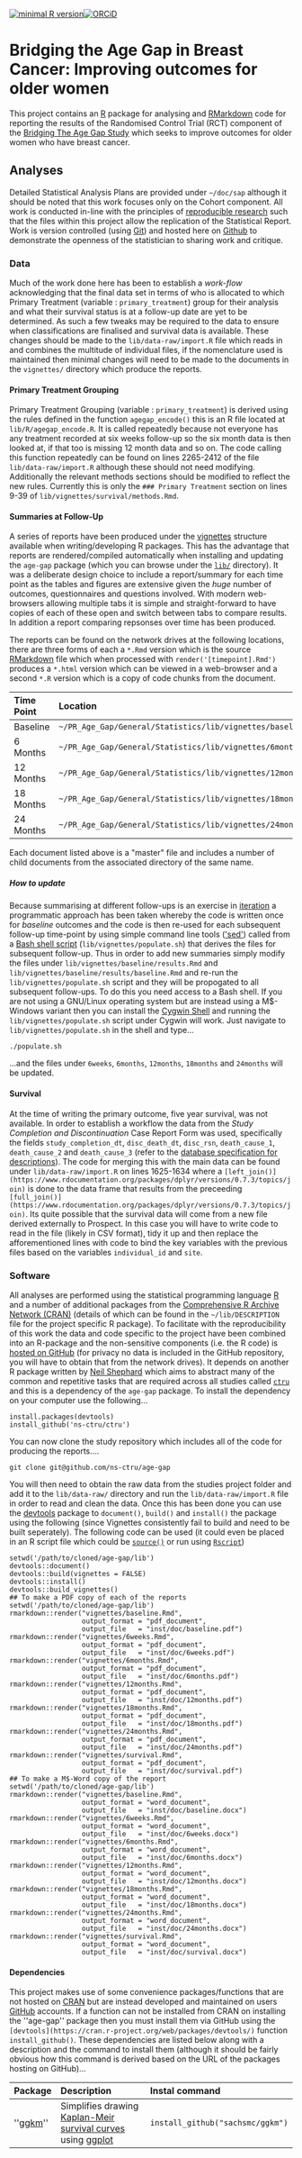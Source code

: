 [![minimal R version](https://img.shields.io/badge/R%3E%3D-3.4.0-brightgreen.svg)](https://cran.r-project.org/)[![ORCiD](https://img.shields.io/badge/ORCiD-0000--0001--8301--6857-green.svg)](https://orcid.org/0000-0001-8301-6857)

# Bridging the Age Gap in Breast Cancer: Improving outcomes for older women

This project contains an [R](https://www.r-project.org/) package for analysing and [RMarkdown](http://rmarkdown.rstudio.com/) code for reporting the results of the Randomised Control Trial (RCT) component of the [Bridging The Age Gap Study](https://www.shu.ac.uk/research/specialisms/centre-for-health-and-social-care-research/what-we-do/our-expertise/health-care-and-service-delivery-research/case-studies/bridging-the-age-gap-in-breast-cancer-research-improving-outcomes-for-older-women) which seeks to improve outcomes for older women who have breast cancer.

## Analyses

Detailed Statistical Analysis Plans are provided under `~/doc/sap` although it should be noted that this work focuses only on the Cohort component.  All work is conducted in-line with the principles of [reproducible research](https://en.wikipedia.org/wiki/Reproducibility#Reproducible_research) such that the files within this project allow the replication of the Statistical Report.  Work is version controlled (using [Git](http://www.git-scm.com/)) and hosted here on [Github](https://github.com/about/) to demonstrate the openness of the statistician to sharing work and critique.

### Data

Much of the work done here has been to establish a *work-flow* acknowledging that the final data set in terms of who is allocated to which Primary Treatment (variable : `primary_treatment`) group for their analysis and what their survival status is at a follow-up date are yet to be determined.  As such a few tweaks may be required to the data to ensure when classifications are finalised and survival data is available.  These changes should be made to the `lib/data-raw/import.R` file which reads in and combines the multitude of individual files, if the nomenclature used is maintained then minimal changes will need to be made to the documents in the `vignettes/` directory which produce the reports.

#### Primary Treatment Grouping

Primary Treatment Grouping (variable : `primary_treatment`) is derived using the rules defined in the function `agegap_encode()` this is an R file located at `lib/R/agegap_encode.R`.  It is called repeatedly because not everyone has any treatment recorded at six weeks follow-up so the six month data is then looked at, if that too is missing 12 month data and so on.  The code calling this function repeatedly can be found on lines 2265-2412 of the file `lib/data-raw/import.R` although these should not need modifying.  Additionally the relevant methods sections should be modified to reflect the new rules.  Currently this is only the `### Primary Treatment` section on lines 9-39 of `lib/vignettes/survival/methods.Rmd`.

#### Summaries at Follow-Up

A series of reports have been produced under the [vignettes]() structure available when writing/developing R packages.  This has the advantage that reports are rendered/compiled automatically when installing and updating the `age-gap` package (which you can browse under the [`lib/`](https://github.com/ns-ctru/age-gap/tree/master/lib) directory).  It was a deliberate design choice to include a report/summary for each time point as the tables and figures are extensive given the *huge* number of outcomes, questionnaires and questions involved.  With modern web-browsers allowing multiple tabs it is simple and straight-forward to have copies of each of these open and switch between tabs to compare results.  In addition a report comparing repsonses over time has been produced.

The reports can be found on the network drives at the following locations, there are three forms of each a `*.Rmd` version which is the source [RMarkdown](https://rmarkdown.rstudio.com/) file which when processed with `render('[timepoint].Rmd')` produces a `*.html` version which can be viewed in a web-browser and a second `*.R` version which is a copy of code chunks from the document.

| Time Point | Location                  |
|:-----------|:--------------------------|
| Baseline   | `~/PR_Age_Gap/General/Statistics/lib/vignettes/baseline.Rmd` |
| 6 Months   | `~/PR_Age_Gap/General/Statistics/lib/vignettes/6months.Rmd`  |
| 12 Months  | `~/PR_Age_Gap/General/Statistics/lib/vignettes/12months.Rmd` |
| 18 Months  | `~/PR_Age_Gap/General/Statistics/lib/vignettes/18months.Rmd` |
| 24 Months  | `~/PR_Age_Gap/General/Statistics/lib/vignettes/24months.Rmd` |

Each document listed above is a "master" file and includes a number of child documents from the associated directory of the same name.

<!-- * [Baseline](https://github.com/ns-ctru/age-gap/tree/master/lib/inst/doc/baseline.html) -->
<!-- * [6 Weeks](https://github.com/ns-ctru/age-gap/tree/master/lib/inst/doc/6weeks.html) -->
<!-- * [6 Months](https://github.com/ns-ctru/age-gap/tree/master/lib/inst/doc/6months.html) -->
<!-- * [12 Months](https://github.com/ns-ctru/age-gap/tree/master/lib/inst/doc/12months.html) -->
<!-- * [18 Months](https://github.com/ns-ctru/age-gap/tree/master/lib/inst/doc/18months.html) -->
<!-- * [24 Months](https://github.com/ns-ctru/age-gap/tree/master/lib/inst/doc/24months.html) -->

##### How to update

Because summarising at different follow-ups is an exercise in [iteration](https://en.wikipedia.org/wiki/Iteration) a programmatic approach has been taken whereby the code is written once for *baseline* outcomes and the code is then re-used for each subsequent follow-up time-point by using simple command line tools (['sed'](https://en.wikipedia.org/wiki/Sed)) called from a [Bash shell script](https://en.wikipedia.org/wiki/Bash_(Unix_shell)) (`lib/vignettes/populate.sh`) that derives the files for subsequent follow-up.  Thus in order to add new summaries simply modify the files under `lib/vignettes/baseline/results.Rmd` and `lib/vignettes/baseline/results/baseline.Rmd` and re-run the `lib/vignettes/populate.sh` script and they will be propogated to all subsequent follow-ups.  To do this you need access to a Bash shell.  If you are not using a GNU/Linux operating system but are instead using a M$-Windows variant then you can install the [Cygwin Shell](https://cygwin.com/) and running the `lib/vignettes/populate.sh` script under Cygwin will work.  Just navigate to `lib/vignettes/populate.sh` in the shell and type...

    ./populate.sh

...and the files under `6weeks`, `6months`, `12months`, `18months` and `24months` will be updated.

#### Survival

At the time of writing the primary outcome, five year survival, was not available.  In order to establish a workflow the data from the *Study Completion and Discontinuation* Case Report Form was used, specifically the fields `study_completion_dt`, `disc_death_dt`, `disc_rsn`, `death_cause_1`, `death_cause_2` and `death_cause_3` (refer to the [database specification for descriptions](https://docs.google.com/spreadsheets/d/1mi2BsSIDHnslnxtbm1tCUdvt-uJ883iEHO0QOt0wig8/edit#gid=0)).  The code for merging this with the main data can be found under `lib/data-raw/import.R` on lines 1625-1634 where a `[left_join()](https://www.rdocumentation.org/packages/dplyr/versions/0.7.3/topics/join)` is done to the data frame that results from the preceeding `[full_join()](https://www.rdocumentation.org/packages/dplyr/versions/0.7.3/topics/join)`.  Its quite possible that the survival data will come from a new file derived externally to Prospect.  In this case you will have to write code to read in the file (likely in CSV format), tidy it up and then replace the afforementioned lines with code to bind the key variables with the previous files based on the variables `individual_id` and `site`.

### Software

All analyses are performed using the statistical programming language [R](https://www.r-project.org/) and a number of additional packages from the [Comprehensive R Archive Network (CRAN)](https://cran.r-project.org/) (details of which can be found in the `~/lib/DESCRIPTION` file for the project specific R package).  To facilitate with the reproducibility of this work the data and code specific to the project have been combined into an R-package and the non-sensitive components (i.e. the R code) is [hosted on GitHub](https://github.com/ns-ctru/age-gap) (for privacy no data is included in the GitHub repository, you will have to obtain that from the network drives).  It depends on another R package written by [Neil Shephard](https://github.com/ns-ctru/) which aims to abstract many of the common and repetitive tasks that are required across all studies called [`ctru`](https://github.com/ns-ctru/ctru) and this is a dependency of the `age-gap` package.  To install the dependency on your computer use the following...

    install.packages(devtools)
	install_github('ns-ctru/ctru')

You can now clone the study repository which includes all of the code for producing the reports....

    git clone git@github.com/ns-ctru/age-gap

You will then need to obtain the raw data from the studies project folder and add it to the `lib/data-raw/` directory and run the `lib/data-raw/import.R` file in order to read and clean the data.  Once this has been done you can use the [devtools](https://cran.r-project.org/web/packages/devtools/index.html) package to `document()`, `build()` and `install()` the package using the following (since Vignettes consistently fail to build and need to be built seperately).  The following code can be used (it could even be placed in an R script file which could be [`source()`](https://www.rdocumentation.org/packages/base/versions/3.4.3/topics/source) or run using [`Rscript`](https://www.rdocumentation.org/packages/utils/versions/3.4.3/topics/Rscript))

	setwd('/path/to/cloned/age-gap/lib')
	devtools::document()
	devtools::build(vignettes = FALSE)
	devtools::install()
	devtools::build_vignettes()
	## To make a PDF copy of each of the reports
	setwd('/path/to/cloned/age-gap/lib')
	rmarkdown::render("vignettes/baseline.Rmd",
	                  output_format = "pdf_document",
					  output_file   = "inst/doc/baseline.pdf")
	rmarkdown::render("vignettes/6weeks.Rmd",
	                  output_format = "pdf_document",
					  output_file   = "inst/doc/6weeks.pdf")
	rmarkdown::render("vignettes/6months.Rmd",
	                  output_format = "pdf_document",
					  output_file   = "inst/doc/6months.pdf")
	rmarkdown::render("vignettes/12months.Rmd",
	                  output_format = "pdf_document",
					  output_file   = "inst/doc/12months.pdf")
	rmarkdown::render("vignettes/18months.Rmd",
	                  output_format = "pdf_document",
					  output_file   = "inst/doc/18months.pdf")
	rmarkdown::render("vignettes/24months.Rmd",
	                  output_format = "pdf_document",
					  output_file   = "inst/doc/24months.pdf")
	rmarkdown::render("vignettes/survival.Rmd",
	                  output_format = "pdf_document",
					  output_file   = "inst/doc/survival.pdf")
	## To make a M$-Word copy of the report
	setwd('/path/to/cloned/age-gap/lib')
	rmarkdown::render("vignettes/baseline.Rmd",
	                  output_format = "word_document",
					  output_file   = "inst/doc/baseline.docx")
	rmarkdown::render("vignettes/6weeks.Rmd",
	                  output_format = "word_document",
					  output_file   = "inst/doc/6weeks.docx")
	rmarkdown::render("vignettes/6months.Rmd",
	                  output_format = "word_document",
					  output_file   = "inst/doc/6months.docx")
	rmarkdown::render("vignettes/12months.Rmd",
	                  output_format = "word_document",
					  output_file   = "inst/doc/12months.docx")
	rmarkdown::render("vignettes/18months.Rmd",
	                  output_format = "word_document",
					  output_file   = "inst/doc/18months.docx")
	rmarkdown::render("vignettes/24months.Rmd",
	                  output_format = "word_document",
					  output_file   = "inst/doc/24months.docx")
	rmarkdown::render("vignettes/survival.Rmd",
	                  output_format = "word_document",
					  output_file   = "inst/doc/survival.docx")



#### Dependencies

This project makes use of some convenience packages/functions that are not hosted on [CRAN](https://cran.r-project.org/) but are instead developed and maintained on users [GitHub](https://github.com/) accounts.  If a function can not be installed from CRAN on installing the ''age-gap'' package then you must install them via GitHub using the `[devtools](https://cran.r-project.org/web/packages/devtools/)` function `install_github()`.  These dependencies are listed below along with a description and the command to install them (although it should be fairly obvious how this command is derived based on the URL of the packages hosting on GitHub)...

| Package                | Description               | Instal command |
|:-----------------------|:--------------------------|:---------------|
| ''[ggkm](https://github.com/sachsmc/ggkm)'' | Simplifies drawing [Kaplan-Meir survival curves](https://en.wikipedia.org/wiki/Kaplan%E2%80%93Meier_estimator) using [ggplot](http://ggplot2.tidyverse.org/reference/) | `install_github("sachsmc/ggkm")` |
